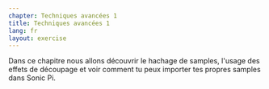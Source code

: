 ```yaml
---
chapter: Techniques avancées 1
title: Techniques avancées 1
lang: fr
layout: exercise
---
```


Dans ce chapitre nous allons découvrir le hachage de samples, l'usage des effets de découpage et voir comment tu peux importer tes propres samples dans Sonic Pi.
